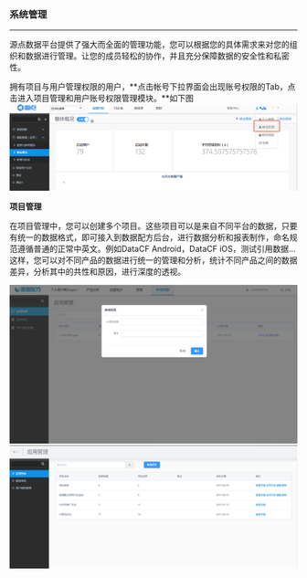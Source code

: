 ### 系统管理

---

源点数据平台提供了强大而全面的管理功能，您可以根据您的具体需求来对您的组织和数据进行管理。让您的成员轻松的协作，并且充分保障数据的安全性和私密性。

拥有项目与用户管理权限的用户，**点击帐号下拉界面会出现账号权限的Tab，点击进入项目管理和用户账号权限管理模块。**如下图  
![](/assets/权限控制入口.png)

**项目管理**

在项目管理中，您可以创建多个项目。这些项目可以是来自不同平台的数据，只要有统一的数据格式，即可接入到数据配方后台，进行数据分析和报表制作，命名规范遵循普通的正常中英文。例如DataCF Android，DataCF iOS，测试引用数据…这样，您可以对不同产品的数据进行统一的管理和分析，统计不同产品之间的数据差异，分析其中的共性和原因，进行深度的透视。

![](/assets/添加项目.jpg)![](/assets/项目管理列表.png)

